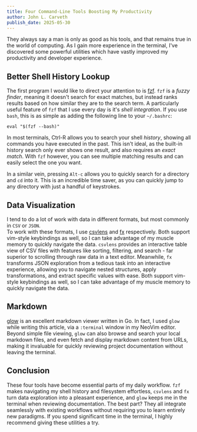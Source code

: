 ```yaml
---
title: Four Command-Line Tools Boosting My Productivity
author: John L. Carveth
publish_date: 2025-05-30
---
```


They always say a man is only as good as his tools, and that remains true in the world of computing. As I gain more experience in the terminal, I've discovered some powerful utilities which have vastly improved my productivity and developer experience. 

## Better Shell History Lookup
The first program I would like to direct your attention to is [fzf](https://github.com/junegunn/fzf). `fzf` is a *fuzzy finder*, meaning it doesn't search for exact matches, but instead ranks results based on how similar they are to the search term. A particularly useful feature of `fzf` that I use every day is it's *shell integration*. If you use `bash`, this is as simple as adding the following line to your `~/.bashrc`:

```shell
eval "$(fzf --bash)"
```
In most terminals, Ctrl-R allows you to search your shell *history*, showing all commands you have executed in the past. This isn't ideal, as the built-in history search only ever shows one result, and also requires an *exact match*. With `fzf` however, you can see multiple matching results and can easily select the one you want. 

In a similar vein, pressing `Alt-c` allows you to quickly search for a directory and `cd` into it. This is an incredible time saver, as you can quickly jump to any directory with just a handful of keystrokes. 

## Data Visualization
I tend to do a lot of work with data in different formats, but most commonly in `CSV` or `JSON`.   
To work with these formats, I use [csvlens](https://github.com/YS-L/csvlens) and [fx](https://github.com/antonmedv/fx) respectively. Both support vim-style keybindings as well, so I can take advantage of my muscle memory to quickly navigate the data. `csvlens` provides an interactive table view of CSV files with features like sorting, filtering, and search - far superior to scrolling through raw data in a text editor. Meanwhile, `fx` transforms JSON exploration from a tedious task into an interactive experience, allowing you to navigate nested structures, apply transformations, and extract specific values with ease. Both support vim-style keybindings as well, so I can take advantage of my muscle memory to quickly navigate the data. 

## Markdown
[glow](https://github.com/charmbracelet/glow) is an excellent markdown viewer written in Go. In fact, I used `glow` while writing this article, via a `:terminal` window in my NeoVim editor. Beyond simple file viewing, `glow` can also browse and search your local markdown files, and even fetch and display markdown content from URLs, making it invaluable for quickly reviewing project documentation without leaving the terminal. 

## Conclusion
These four tools have become essential parts of my daily workflow. `fzf` makes navigating my shell history and filesystem effortless, `csvlens` and `fx` turn data exploration into a pleasant experience, and `glow` keeps me in the terminal when reviewing documentation. The best part? They all integrate seamlessly with existing workflows without requiring you to learn entirely new paradigms. If you spend significant time in the terminal, I highly recommend giving these utilities a try.
